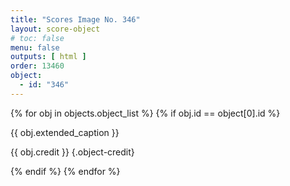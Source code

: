 ```yaml
---
title: "Scores Image No. 346"
layout: score-object
# toc: false
menu: false
outputs: [ html ]
order: 13460
object:
  - id: "346"
---
```


{% for obj in objects.object_list %}
{% if obj.id == object[0].id %}

{{ obj.extended_caption }}

{{ obj.credit }} {.object-credit}

{% endif %}
{% endfor %}
